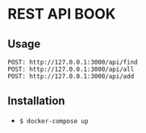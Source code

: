 # REST API BOOK

**Usage**
---

```
POST: http://127.0.0.1:3000/api/find
POST: http://127.0.0.1:3000/api/all
POST: http://127.0.0.1:3000/api/add
```

**Installation**
---

+ `$ docker-compose up`
